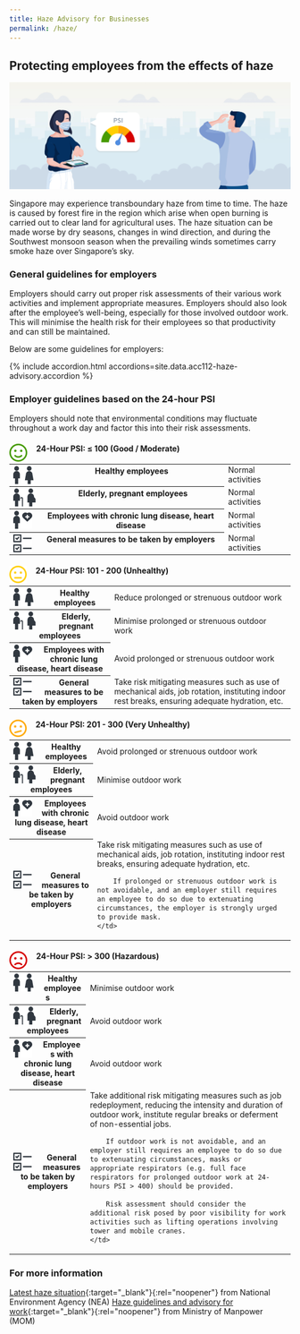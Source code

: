 ```yaml
---
title: Haze Advisory for Businesses
permalink: /haze/
---
```


## Protecting employees from the effects of haze

![Haze Advisory for Businesses](/images/haze/Haze.png)

Singapore may experience transboundary haze from time to time. The haze is caused by forest fire in the region which arise when open burning is carried out to clear land for agricultural uses. The haze situation can be made worse by dry seasons, changes in wind direction, and during the Southwest monsoon season when the prevailing winds sometimes carry smoke haze over Singapore’s sky.

### General guidelines for employers

Employers should carry out proper risk assessments of their various work activities and implement appropriate measures. Employers should also look after the employee’s well-being, especially for those involved outdoor work. This will minimise the health risk for their employees so that productivity and can still be maintained.

Below are some guidelines for employers:

{% include accordion.html accordions=site.data.acc112-haze-advisory.accordion %}

### Employer guidelines based on the 24-hour PSI

Employers should note that environmental conditions may fluctuate throughout a work day and factor this into their risk assessments.

#### <img src='/images/haze/haze-below100.png' style='float:left; height:32px; width:auto; margin-right:16px; vertical-align:middle;' aria-hidden='true'> 24-Hour PSI: ≤ 100 (Good / Moderate)

<table>
<tr>
    <th>
        <img src='/images/haze/healthy-employees.png' style='float:left; height:32px; width:auto; margin-right:16px; vertical-align:middle;' aria-hidden='true'> Healthy employees
    </th>
    <td>
        Normal activities
    </td>
</tr>
<tr>
    <th>
        <img src='/images/haze/elderly-pregnant-employees.png' style='float:left; height:32px; width:auto; margin-right:16px; vertical-align:middle;' aria-hidden='true'> Elderly, pregnant employees
    </th>
    <td>
        Normal activities
    </td>
</tr>
<tr>
    <th>
        <img src='/images/haze/employees-w-chronic-lung-heart-disease.png' style='float:left; height:32px; width:auto; margin-right:16px; vertical-align:middle;' aria-hidden='true'> Employees with chronic lung disease, heart disease
    </th>
    <td>
        Normal activities
    </td>
</tr>
<tr>
    <th>
        <img src='/images/haze/general-measures-by-employers.png' style='float:left; height:32px; width:auto; margin-right:16px; vertical-align:middle;' aria-hidden='true'> General measures to be taken by employers
    </th>
    <td>
        Normal activities
    </td>
</tr>
</table>

#### <img src='/images/haze/haze-101to200.png' style='float:left; height:32px; width:auto; margin-right:16px; vertical-align:middle;' aria-hidden='true'> 24-Hour PSI: 101 - 200 (Unhealthy)

<table>
<tr>
    <th>
        <img src='/images/haze/healthy-employees.png' style='float:left; height:32px; width:auto; margin-right:16px; vertical-align:middle;' aria-hidden='true'> Healthy employees
    </th>
    <td>
        Reduce prolonged or strenuous outdoor work
    </td>
</tr>
<tr>
    <th>
        <img src='/images/haze/elderly-pregnant-employees.png' style='float:left; height:32px; width:auto; margin-right:16px; vertical-align:middle;' aria-hidden='true'> Elderly, pregnant employees
    </th>
    <td>
        Minimise prolonged or strenuous outdoor work
    </td>
</tr>
<tr>
    <th>
        <img src='/images/haze/employees-w-chronic-lung-heart-disease.png' style='float:left; height:32px; width:auto; margin-right:16px; vertical-align:middle;' aria-hidden='true'> Employees with chronic lung disease, heart disease
    </th>
    <td>
        Avoid prolonged or strenuous outdoor work
    </td>
</tr>
<tr>
    <th>
        <img src='/images/haze/general-measures-by-employers.png' style='float:left; height:32px; width:auto; margin-right:16px; vertical-align:middle;' aria-hidden='true'> General measures to be taken by employers
    </th>
    <td>
        Take risk mitigating measures such as use of mechanical aids, job rotation, instituting indoor rest breaks, ensuring adequate hydration, etc.
    </td>
</tr>
</table>

#### <img src='/images/haze/haze-201to300.png' style='float:left; height:32px; width:auto; margin-right:16px; vertical-align:middle;' aria-hidden='true'> 24-Hour PSI: 201 - 300 (Very Unhealthy)

<table>
<tr>
    <th>
        <img src='/images/haze/healthy-employees.png' style='float:left; height:32px; width:auto; margin-right:16px; vertical-align:middle;' aria-hidden='true'> Healthy employees
    </th>
    <td>
        Avoid prolonged or strenuous outdoor work
    </td>
</tr>
<tr>
    <th>
        <img src='/images/haze/elderly-pregnant-employees.png' style='float:left; height:32px; width:auto; margin-right:16px; vertical-align:middle;' aria-hidden='true'> Elderly, pregnant employees
    </th>
    <td>
        Minimise outdoor work
    </td>
</tr>
<tr>
    <th>
        <img src='/images/haze/employees-w-chronic-lung-heart-disease.png' style='float:left; height:32px; width:auto; margin-right:16px; vertical-align:middle;' aria-hidden='true'> Employees with chronic lung disease, heart disease
    </th>
    <td>
        Avoid outdoor work
    </td>
</tr>
<tr>
    <th>
        <img src='/images/haze/general-measures-by-employers.png' style='float:left; height:32px; width:auto; margin-right:16px; vertical-align:middle;' aria-hidden='true'> General measures to be taken by employers
    </th>
    <td>
        Take risk mitigating measures such as use of mechanical aids, job rotation, instituting indoor rest breaks, ensuring adequate hydration, etc.

        If prolonged or strenuous outdoor work is not avoidable, and an employer still requires an employee to do so due to extenuating circumstances, the employer is strongly urged to provide mask.
    </td>
</tr>
</table>

#### <img src='/images/haze/haze-above300.png' style='float:left; height:32px; width:auto; margin-right:16px; vertical-align:middle;' aria-hidden='true'> 24-Hour PSI: > 300 (Hazardous)

<table>
<tr>
    <th>
        <img src='/images/haze/healthy-employees.png' style='float:left; height:32px; width:auto; margin-right:16px; vertical-align:middle;' aria-hidden='true'> Healthy employees
    </th>
    <td>
        Minimise outdoor work
    </td>
</tr>
<tr>
    <th>
        <img src='/images/haze/elderly-pregnant-employees.png' style='float:left; height:32px; width:auto; margin-right:16px; vertical-align:middle;' aria-hidden='true'> Elderly, pregnant employees
    </th>
    <td>
        Avoid outdoor work
    </td>
</tr>
<tr>
    <th>
        <img src='/images/haze/employees-w-chronic-lung-heart-disease.png' style='float:left; height:32px; width:auto; margin-right:16px; vertical-align:middle;' aria-hidden='true'> Employees with chronic lung disease, heart disease
    </th>
    <td>
        Avoid outdoor work
    </td>
</tr>
<tr>
    <th>
        <img src='/images/haze/general-measures-by-employers.png' style='float:left; height:32px; width:auto; margin-right:16px; vertical-align:middle;' aria-hidden='true'> General measures to be taken by employers
    </th>
    <td>
        Take additional risk mitigating measures such as job redeployment, reducing the intensity and duration of outdoor work, institute regular breaks or deferment of non-essential jobs.

        If outdoor work is not avoidable, and an employer still requires an employee to do so due to extenuating circumstances, masks or appropriate respirators (e.g. full face respirators for prolonged outdoor work at 24-hours PSI > 400) should be provided.

        Risk assessment should consider the additional risk posed by poor visibility for work activities such as lifting operations involving tower and mobile cranes.
    </td>
</tr>
</table>

### For more information

[Latest haze situation](https://www.haze.gov.sg/){:target="_blank"}{:rel="noopener"} from National Environment Agency (NEA)
[Haze guidelines and advisory for work](){:target="_blank"}{:rel="noopener"} from Ministry of Manpower (MOM)

<script src="/jquery/jquery.min.js"></script>
<script src="/jquery/resize-tables.js"></script>

